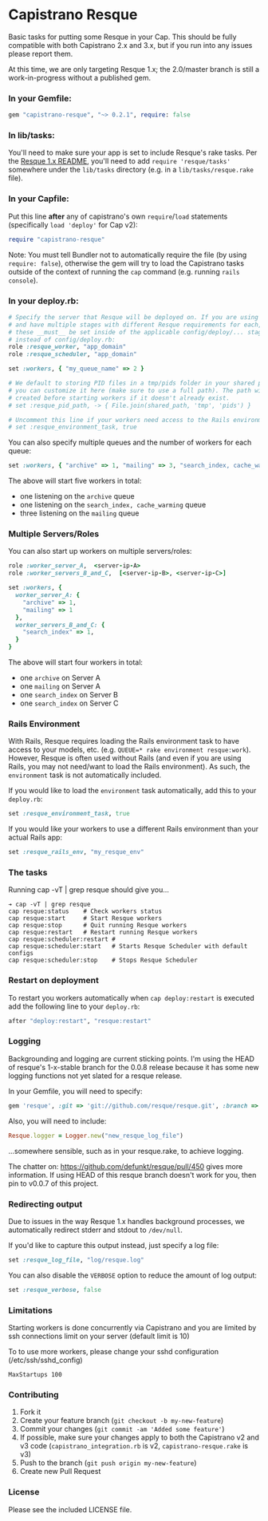 # Capistrano Resque

Basic tasks for putting some Resque in your Cap. This should be fully compatible with both Capistrano 2.x and 3.x,
but if you run into any issues please report them.

At this time, we are only targeting Resque 1.x; the 2.0/master branch is still a work-in-progress without a published gem.

### In your Gemfile:

```ruby
gem "capistrano-resque", "~> 0.2.1", require: false
```

### In lib/tasks:

You'll need to make sure your app is set to include Resque's rake tasks. Per the
[Resque 1.x README](https://github.com/resque/resque/blob/1-x-stable/README.markdown#in-a-rails-3-app-as-a-gem),
you'll need to add `require 'resque/tasks'` somewhere under the `lib/tasks` directory (e.g. in a `lib/tasks/resque.rake` file).

### In your Capfile:

Put this line __after__ any of capistrano's own `require`/`load` statements (specifically `load 'deploy'` for Cap v2):

```ruby
require "capistrano-resque"
```

Note: You must tell Bundler not to automatically require the file (by using `require: false`),
otherwise the gem will try to load the Capistrano tasks outside of the context of running
the `cap` command (e.g. running `rails console`).

### In your deploy.rb:

```ruby
# Specify the server that Resque will be deployed on. If you are using Cap v3
# and have multiple stages with different Resque requirements for each, then
# these __must__ be set inside of the applicable config/deploy/... stage files
# instead of config/deploy.rb:
role :resque_worker, "app_domain"
role :resque_scheduler, "app_domain"

set :workers, { "my_queue_name" => 2 }

# We default to storing PID files in a tmp/pids folder in your shared path, but
# you can customize it here (make sure to use a full path). The path will be
# created before starting workers if it doesn't already exist.
# set :resque_pid_path, -> { File.join(shared_path, 'tmp', 'pids') }

# Uncomment this line if your workers need access to the Rails environment:
# set :resque_environment_task, true
```

You can also specify multiple queues and the number of workers
for each queue:

```ruby
set :workers, { "archive" => 1, "mailing" => 3, "search_index, cache_warming" => 1 }
```

The above will start five workers in total:

 * one listening on the `archive` queue
 * one listening on the `search_index, cache_warming` queue
 * three listening on the `mailing` queue

### Multiple Servers/Roles

You can also start up workers on multiple servers/roles:

```ruby
role :worker_server_A,  <server-ip-A>
role :worker_servers_B_and_C,  [<server-ip-B>, <server-ip-C>]

set :workers, {
  worker_server_A: {
    "archive" => 1,
    "mailing" => 1
  },
  worker_servers_B_and_C: {
    "search_index" => 1,
  }
}
```

The above will start four workers in total:

 * one `archive` on Server A
 * one `mailing` on Server A
 * one `search_index` on Server B
 * one `search_index` on Server C

### Rails Environment

With Rails, Resque requires loading the Rails environment task to have access to your models, etc. (e.g. `QUEUE=* rake environment resque:work`). However, Resque is often used without Rails (and even if you are using Rails, you may not need/want to load the Rails environment). As such, the `environment` task is not automatically included.

If you would like to load the `environment` task automatically, add this to your `deploy.rb`:

```ruby
set :resque_environment_task, true
```

If you would like your workers to use a different Rails environment than your actual Rails app:

```ruby
set :resque_rails_env, "my_resque_env"
```

### The tasks

Running cap -vT | grep resque should give you...

```
➔ cap -vT | grep resque
cap resque:status    # Check workers status
cap resque:start     # Start Resque workers
cap resque:stop      # Quit running Resque workers
cap resque:restart   # Restart running Resque workers
cap resque:scheduler:restart #
cap resque:scheduler:start   # Starts Resque Scheduler with default configs
cap resque:scheduler:stop    # Stops Resque Scheduler
```

### Restart on deployment

To restart you workers automatically when `cap deploy:restart` is executed
add the following line to your `deploy.rb`:

```ruby
after "deploy:restart", "resque:restart"
```

### Logging

Backgrounding and logging are current sticking points. I'm using the HEAD of resque's 1-x-stable branch for the 0.0.8 release because it has some new logging functions not yet slated for a resque release.

In your Gemfile, you will need to specify:

```ruby
gem 'resque', :git => 'git://github.com/resque/resque.git', :branch => '1-x-stable'
```

Also, you will need to include:

```ruby
Resque.logger = Logger.new("new_resque_log_file")
```

...somewhere sensible, such as in your resque.rake, to achieve logging.

The chatter on: https://github.com/defunkt/resque/pull/450 gives more information. If using HEAD of this resque branch doesn't work for you, then pin to v0.0.7 of this project.

### Redirecting output

Due to issues in the way Resque 1.x handles background processes, we automatically redirect stderr and stdout to `/dev/null`.

If you'd like to capture this output instead, just specify a log file:

```ruby
set :resque_log_file, "log/resque.log"
```

You can also disable the `VERBOSE` option to reduce the amount of log output:

```ruby
set :resque_verbose, false
```

### Limitations

Starting workers is done concurrently via Capistrano and you are limited by ssh connections limit on your server (default limit is 10)

To to use more workers, please change your sshd configuration (/etc/ssh/sshd_config)

    MaxStartups 100


### Contributing

1. Fork it
2. Create your feature branch (`git checkout -b my-new-feature`)
3. Commit your changes (`git commit -am 'Added some feature'`)
4. If possible, make sure your changes apply to both the Capistrano v2 and v3 code (`capistrano_integration.rb` is v2, `capistrano-resque.rake` is v3)
5. Push to the branch (`git push origin my-new-feature`)
6. Create new Pull Request

### License

Please see the included LICENSE file.
